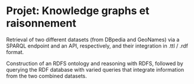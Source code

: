 # Projet: Knowledge graphs et raisonnement

Retrieval of two different datasets (from DBpedia and GeoNames) via a SPARQL endpoint and an API, respectively, and their integration in .ttl / .rdf format.

Construction of an RDFS ontology and reasoning with RDFS, followed by querying the RDF database with varied queries that integrate information from the two combined datasets.
